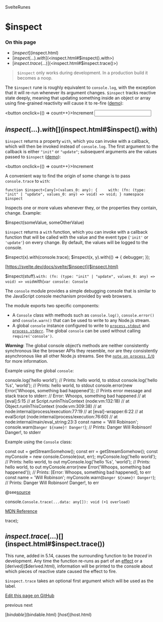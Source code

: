 SvelteRunes

# $inspect

### On this page

- [$inspect]($inspect.html)
- [$inspect(...).with](<$inspect.html#$inspect().with>)
- [$inspect.trace(...)](<$inspect.html#$inspect.trace()>)

> `$inspect` only works during development. In a production build it becomes a noop.

The `$inspect` rune is roughly equivalent to `console.log`, with the exception that it will re-run whenever its argument changes. `$inspect` tracks reactive state deeply, meaning that updating something inside an object or array using fine-grained reactivity will cause it to re-fire ([demo](https://svelte.dev/playground/untitled#H4sIAAAAAAAACkWQ0YqDQAxFfyUMhSotdZ-tCvu431AXtGOqQ2NmmMm0LOK_r7Utfby5JzeXTOpiCIPKT5PidkSVq2_n1F7Jn3uIcEMSXHSw0evHpAjaGydVzbUQCmgbWaCETZBWMPlKj29nxBDaHj_edkAiu12JhdkYDg61JGvE_s2nR8gyuBuiJZuDJTyQ7eE-IEOzog1YD80Lb0APLfdYc5F9qnFxjiKWwbImo6_llKRQVs-2u91c_bD2OCJLkT3JZasw7KLA2XCX31qKWE6vIzNk1fKE0XbmYrBTufiI8-_8D2cUWBA_AQAA)):

<script>
	let count = $state(0);
	let message = $state('hello');
	$inspect(count, message); // will console.log when `count` or `message` change
</script>

<button onclick={() => count++}>Increment</button>
<input bind:value={message} />

## $inspect(...).with[]($inspect.html#$inspect\(\).with)

`$inspect` returns a property `with`, which you can invoke with a callback, which will then be invoked instead of `console.log`. The first argument to the callback is either `"init"` or `"update"`; subsequent arguments are the values passed to `$inspect` ([demo](https://svelte.dev/playground/untitled#H4sIAAAAAAAACkVQ24qDMBD9lSEUqlTqPlsj7ON-w7pQG8c2VCchmVSK-O-bKMs-DefKYRYx6BG9qL4XQd2EohKf1opC8Nsm4F84MkbsTXAqMbVXTltuWmp5RAZlAjFIOHjuGLOP_BKVqB00eYuKs82Qn2fNjyxLtcWeyUE2sCRry3qATQIpJRyD7WPVMf9TW-7xFu53dBcoSzAOrsqQNyOe2XUKr0Xi5kcMvdDB2wSYO-I9vKazplV1-T-d6ltgNgSG1KjVUy7ZtmdbdjqtzRcphxMS1-XubOITJtPrQWMvKnYB15_1F7KKadA_AQAA)):

<script>
	let count = $state(0);
	$inspect(count).with((type, count) => {
		if (type === 'update') {
			debugger; // or `console.trace`, or whatever you want
		}
	});
</script>

<button onclick={() => count++}>Increment</button>

A convenient way to find the origin of some change is to pass `console.trace` to `with`:

`function $inspect<[any]>(values_0: any): {     with: (fn: (type: "init" | "update", values_0: any) => void) => void; } namespace $inspect`

Inspects one or more values whenever they, or the properties they contain, change. Example:

$inspect(someValue, someOtherValue)

`$inspect` returns a `with` function, which you can invoke with a callback function that
will be called with the value and the event type (`'init'` or `'update'`) on every change.
By default, the values will be logged to the console.

$inspect(x).with(console.trace);
$inspect(x, y).with(() => { debugger; });

[https://svelte.dev/docs/svelte/$inspect]($inspect.html)

$inspect(stuff).`with: (fn: (type: "init" | "update", values_0: any) => void) => void`with(`var console: Console`

The `console` module provides a simple debugging console that is similar to the
JavaScript console mechanism provided by web browsers.

The module exports two specific components:

- A `Console` class with methods such as `console.log()`, `console.error()` and `console.warn()` that can be used to write to any Node.js stream.
- A global `console` instance configured to write to [`process.stdout`](https://nodejs.org/docs/latest-v20.x/api/process.html#processstdout) and
  [`process.stderr`](https://nodejs.org/docs/latest-v20.x/api/process.html#processstderr). The global `console` can be used without calling `require('console')`.

**_Warning_**: The global console object’s methods are neither consistently
synchronous like the browser APIs they resemble, nor are they consistently
asynchronous like all other Node.js streams. See the [`note on process I/O`](https://nodejs.org/docs/latest-v20.x/api/process.html#a-note-on-process-io) for
more information.

Example using the global `console`:

console.log('hello world');
// Prints: hello world, to stdout
console.log('hello %s', 'world');
// Prints: hello world, to stdout
console.error(new Error('Whoops, something bad happened'));
// Prints error message and stack trace to stderr:
// Error: Whoops, something bad happened
// at [eval]:5:15
// at Script.runInThisContext (node:vm:132:18)
// at Object.runInThisContext (node:vm:309:38)
// at node:internal/process/execution:77:19
// at [eval]-wrapper:6:22
// at evalScript (node:internal/process/execution:76:60)
// at node:internal/main/eval_string:23:3
const name = 'Will Robinson';
console.warn(`Danger ${name}! Danger!`);
// Prints: Danger Will Robinson! Danger!, to stderr

Example using the `Console` class:

const out = getStreamSomehow();
const err = getStreamSomehow();
const myConsole = new console.Console(out, err);
myConsole.log('hello world');
// Prints: hello world, to out
myConsole.log('hello %s', 'world');
// Prints: hello world, to out
myConsole.error(new Error('Whoops, something bad happened'));
// Prints: [Error: Whoops, something bad happened], to err
const name = 'Will Robinson';
myConsole.warn(`Danger ${name}! Danger!`);
// Prints: Danger Will Robinson! Danger!, to err

@see[source](https://github.com/nodejs/node/blob/v20.11.1/lib/console.js)

console.`Console.trace(...data: any[]): void (+1 overload)`

[MDN Reference](https://developer.mozilla.org/docs/Web/API/console/trace_static)

trace);

## $inspect.trace(...)[]($inspect.html#$inspect.trace\(\))

This rune, added in 5.14, causes the surrounding function to be _traced_ in development. Any time the function re-runs as part of an [effect]($effect.html) or a [derived]($derived.html), information will be printed to the console about which pieces of reactive state caused the effect to fire.

<script>
	import { doSomeWork } from './elsewhere';
	$effect(() => {
		$inspect.trace();
		doSomeWork();
	});
</script>

`$inspect.trace` takes an optional first argument which will be used as the label.

[Edit this page on GitHub](https://github.com/sveltejs/svelte/edit/main/documentation/docs/02-runes/07-$inspect.md)

previous next

[$bindable]($bindable.html) [$host]($host.html)

